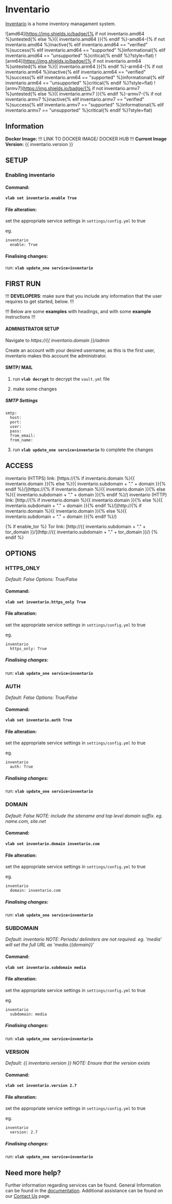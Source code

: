 # Inventario

[Inventario](https://gitlab.com/NickBusey/inventario) is a home inventory managament system.

![amd64](https://img.shields.io/badge/{% if not inventario.amd64 %}untested{% else %}{{ inventario.amd64 }}{% endif %}-amd64-{% if not inventario.amd64 %}inactive{% elif inventario.amd64 == "verified" %}success{% elif inventario.amd64 == "supported" %}informational{% elif inventario.amd64 == "unsupported" %}critical{% endif %}?style=flat)
![arm64](https://img.shields.io/badge/{% if not inventario.arm64 %}untested{% else %}{{ inventario.arm64 }}{% endif %}-arm64-{% if not inventario.arm64 %}inactive{% elif inventario.arm64 == "verified" %}success{% elif inventario.arm64 == "supported" %}informational{% elif inventario.arm64 == "unsupported" %}critical{% endif %}?style=flat)
![armv7](https://img.shields.io/badge/{% if not inventario.armv7 %}untested{% else %}{{ inventario.armv7 }}{% endif %}-armv7-{% if not inventario.armv7 %}inactive{% elif inventario.armv7 == "verified" %}success{% elif inventario.armv7 == "supported" %}informational{% elif inventario.armv7 == "unsupported" %}critical{% endif %}?style=flat)

## Information


**Docker Image:** !!! LINK TO DOCKER IMAGE/ DOCKER HUB !!!
**Current Image Version:** {{ inventario.version }}

## SETUP

### Enabling inventario

#### Command:

**`vlab set inventario.enable True`**

#### File alteration:

set the appropriate service settings in `settings/config.yml` to true

eg.
```
inventario
  enable: True
```

#### Finalising changes:

run: **`vlab update_one service=inventario`**

## FIRST RUN

!!! **DEVELOPERS**: make sure that you include any information that the user requires to get started, below. !!!

!!! Below are some **examples** with headings, and with some **example** instructions !!!

#### ADMINISTRATOR SETUP

Navigate to *https://{{ inventario.domain }}/admin*

Create an account with your desired username; as this is the first user, inventario makes this account the administrator.

#### SMTP/ MAIL

1. run **`vlab decrypt`** to decrypt the `vault.yml` file

2. make some changes


##### SMTP Settings
```
smtp:
  host:
  port:
  user:
  pass:
  from_email:
  from_name:
```

3. run **`vlab update_one service=inventario`** to complete the changes


## ACCESS

inventario (HTTPS) link: [https://{% if inventario.domain %}{{ inventario.domain }}{% else %}{{ inventario.subdomain + "." + domain }}{% endif %}/](https://{% if inventario.domain %}{{ inventario.domain }}{% else %}{{ inventario.subdomain + "." + domain }}{% endif %}/)
inventario (HTTP) link: [http://{% if inventario.domain %}{{ inventario.domain }}{% else %}{{ inventario.subdomain + "." + domain }}{% endif %}/](http://{% if inventario.domain %}{{ inventario.domain }}{% else %}{{ inventario.subdomain + "." + domain }}{% endif %}/)

{% if enable_tor %}
Tor link: [http://{{ inventario.subdomain + "." + tor_domain }}/](http://{{ inventario.subdomain + "." + tor_domain }}/)
{% endif %}

## OPTIONS

### HTTPS_ONLY
*Default: False*
*Options: True/False*

#### Command:

**`vlab set inventario.https_only True`**

#### File alteration:

set the appropriate service settings in `settings/config.yml` to true

eg.
```
inventario
  https_only: True
```

##### Finalising changes:

run: **`vlab update_one service=inventario`**

### AUTH
*Default: False*
*Options: True/False*

#### Command:

**`vlab set inventario.auth True`**

#### File alteration:

set the appropriate service settings in `settings/config.yml` to true

eg.
```
inventario
  auth: True
```

##### Finalising changes:

run: **`vlab update_one service=inventario`**

### DOMAIN
*Default: False*
*NOTE: include the sitename and top level domain suffix. eg. name.com, site.net*

#### Command:

**`vlab set inventario.domain inventario.com`**

#### File alteration:

set the appropriate service settings in `settings/config.yml` to true

eg.
```
inventario
  domain: inventario.com
```

##### Finalising changes:

run: **`vlab update_one service=inventario`**

### SUBDOMAIN
*Default: inventario*
*NOTE: Periods/ delimiters are not required. eg. 'media' will set the full URL as 'media.{{domain}}'*

#### Command:

**`vlab set inventario.subdomain media`**

#### File alteration:

set the appropriate service settings in `settings/config.yml` to true

eg.
```
inventario
  subdomain: media
```

##### Finalising changes:

run: **`vlab update_one service=inventario`**

### VERSION
*Default: {{  inventario.version  }}*
*NOTE: Ensure that the version exists*

#### Command:

**`vlab set inventario.version 2.7`**

#### File alteration:

set the appropriate service settings in `settings/config.yml` to true

eg.
```
inventario
  version: 2.7
```

##### Finalising changes:

run: **`vlab update_one service=inventario`**

## Need more help?
Further information regarding services can be found.
General Information can be found in the [documentation](https://docs.vivumlab.com).
Additional assistance can be found on our [Contact Us](https://docs.vivumlab.com/Contact-us) page.
